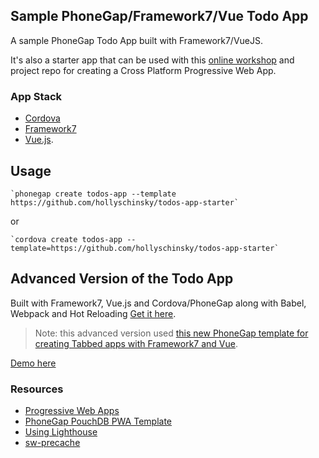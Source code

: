 ## Sample PhoneGap/Framework7/Vue Todo App

A sample PhoneGap Todo App built with Framework7/VueJS.

It's also a starter app that can be used with this [online workshop](https://hollyschinsky.github.io/todos-app-pwa) and project repo for creating a Cross Platform Progressive Web App.

### App Stack
- [Cordova](http://cordova.apache.org)
- [Framework7](http://framework7.io)
- [Vue.js](http://vuejs.org).

## Usage

    `phonegap create todos-app --template https://github.com/hollyschinsky/todos-app-starter`

or

    `cordova create todos-app --template=https://github.com/hollyschinsky/todos-app-starter`

## Advanced Version of the Todo App 
Built with Framework7, Vue.js and Cordova/PhoneGap along with Babel, Webpack and Hot Reloading
[Get it here](https://github.com/phonegap/phonegap-app-todo).

> Note: this advanced version used [this new PhoneGap template for creating Tabbed apps with Framework7 and Vue](https://github.com/phonegap/phonegap-template-vue-f7-tabs).

[Demo here](https://hollyschinsky.github.io/todo-pwa/#!//)

### Resources
- [Progressive Web Apps](https://docs.google.com/document/d/1Lf33f2rcMisp0Xz1hOVevswds4KCpA5nSkptr-VjhKQ)
- [PhoneGap PouchDB PWA Template](https://github.com/phonegap/phonegap-template-pwa) 
- [Using Lighthouse](https://docs.google.com/document/d/1Lf33f2rcMisp0Xz1hOVevswds4KCpA5nSkptr-VjhKQ/)
- [sw-precache](https://github.com/GoogleChrome/sw-precache)